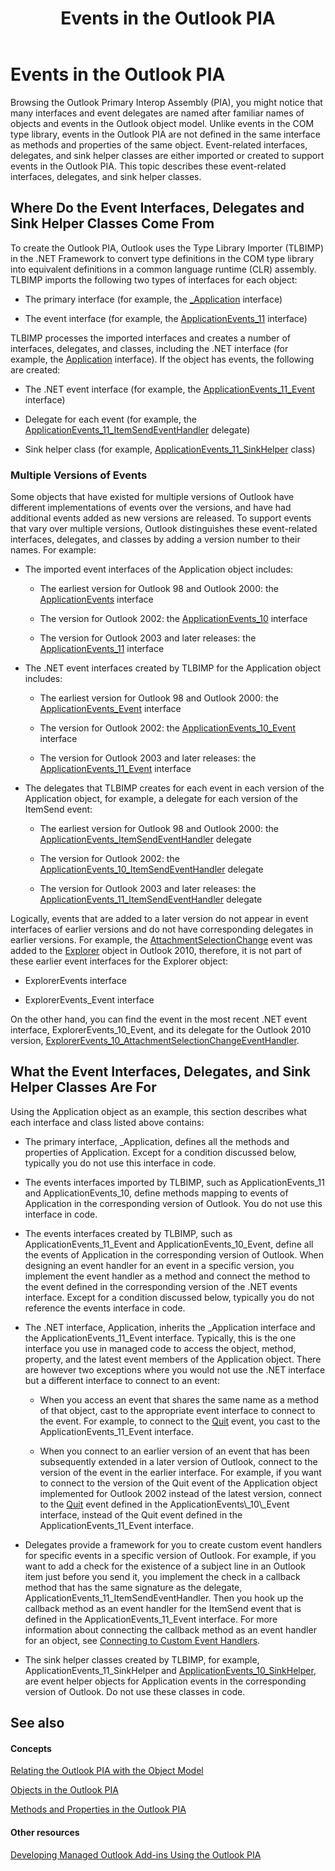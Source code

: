 ﻿---
title: Events in the Outlook PIA
TOCTitle: Events in the Outlook PIA
ms:assetid: 1f9eafb3-6645-4e27-81fa-5d73bf94ae40
ms:mtpsurl: https://msdn.microsoft.com/en-us/library/Bb644571(v=office.15)
ms:contentKeyID: 55119782
ms.date: 07/24/2014
mtps_version: v=office.15
---

# Events in the Outlook PIA

Browsing the Outlook Primary Interop Assembly (PIA), you might notice that many interfaces and event delegates are named after familiar names of objects and events in the Outlook object model. Unlike events in the COM type library, events in the Outlook PIA are not defined in the same interface as methods and properties of the same object. Event-related interfaces, delegates, and sink helper classes are either imported or created to support events in the Outlook PIA. This topic describes these event-related interfaces, delegates, and sink helper classes.

## Where Do the Event Interfaces, Delegates and Sink Helper Classes Come From

To create the Outlook PIA, Outlook uses the Type Library Importer (TLBIMP) in the .NET Framework to convert type definitions in the COM type library into equivalent definitions in a common language runtime (CLR) assembly. TLBIMP imports the following two types of interfaces for each object:

  - The primary interface (for example, the [\_Application](https://msdn.microsoft.com/en-us/library/bb611255\(v=office.15\)) interface)

  - The event interface (for example, the [ApplicationEvents\_11](https://msdn.microsoft.com/en-us/library/bb609229\(v=office.15\)) interface)

TLBIMP processes the imported interfaces and creates a number of interfaces, delegates, and classes, including the .NET interface (for example, the [Application](https://msdn.microsoft.com/en-us/library/bb646615\(v=office.15\)) interface). If the object has events, the following are created:

  - The .NET event interface (for example, the [ApplicationEvents\_11\_Event](https://msdn.microsoft.com/en-us/library/bb622725\(v=office.15\)) interface)

  - Delegate for each event (for example, the [ApplicationEvents\_11\_ItemSendEventHandler](https://msdn.microsoft.com/en-us/library/bb610818\(v=office.15\)) delegate)

  - Sink helper class (for example, [ApplicationEvents\_11\_SinkHelper](https://msdn.microsoft.com/en-us/library/bb609842\(v=office.15\)) class)

### Multiple Versions of Events

Some objects that have existed for multiple versions of Outlook have different implementations of events over the versions, and have had additional events added as new versions are released. To support events that vary over multiple versions, Outlook distinguishes these event-related interfaces, delegates, and classes by adding a version number to their names. For example:

  - The imported event interfaces of the Application object includes:
    
      - The earliest version for Outlook 98 and Outlook 2000: the [ApplicationEvents](https://msdn.microsoft.com/en-us/library/bb644093\(v=office.15\)) interface
    
      - The version for Outlook 2002: the [ApplicationEvents\_10](https://msdn.microsoft.com/en-us/library/bb647702\(v=office.15\)) interface
    
      - The version for Outlook 2003 and later releases: the [ApplicationEvents\_11](https://msdn.microsoft.com/en-us/library/bb609229\(v=office.15\)) interface

  - The .NET event interfaces created by TLBIMP for the Application object includes:
    
      - The earliest version for Outlook 98 and Outlook 2000: the [ApplicationEvents\_Event](https://msdn.microsoft.com/en-us/library/bb609380\(v=office.15\)) interface
    
      - The version for Outlook 2002: the [ApplicationEvents\_10\_Event](https://msdn.microsoft.com/en-us/library/bb610098\(v=office.15\)) interface
    
      - The version for Outlook 2003 and later releases: the [ApplicationEvents\_11\_Event](https://msdn.microsoft.com/en-us/library/bb622725\(v=office.15\)) interface

  - The delegates that TLBIMP creates for each event in each version of the Application object, for example, a delegate for each version of the ItemSend event:
    
      - The earliest version for Outlook 98 and Outlook 2000: the [ApplicationEvents\_ItemSendEventHandler](https://msdn.microsoft.com/en-us/library/bb622515\(v=office.15\)) delegate
    
      - The version for Outlook 2002: the [ApplicationEvents\_10\_ItemSendEventHandler](https://msdn.microsoft.com/en-us/library/bb646436\(v=office.15\)) delegate
    
      - The version for Outlook 2003 and later releases: the [ApplicationEvents\_11\_ItemSendEventHandler](https://msdn.microsoft.com/en-us/library/bb610818\(v=office.15\)) delegate

Logically, events that are added to a later version do not appear in event interfaces of earlier versions and do not have corresponding delegates in earlier versions. For example, the [AttachmentSelectionChange](https://msdn.microsoft.com/en-us/library/ff184926\(v=office.15\)) event was added to the [Explorer](https://msdn.microsoft.com/en-us/library/bb623678\(v=office.15\)) object in Outlook 2010, therefore, it is not part of these earlier event interfaces for the Explorer object:

  - ExplorerEvents interface

  - ExplorerEvents\_Event interface

On the other hand, you can find the event in the most recent .NET event interface, ExplorerEvents\_10\_Event, and its delegate for the Outlook 2010 version, [ExplorerEvents\_10\_AttachmentSelectionChangeEventHandler](https://msdn.microsoft.com/en-us/library/ff185177\(v=office.15\)).

## What the Event Interfaces, Delegates, and Sink Helper Classes Are For

Using the Application object as an example, this section describes what each interface and class listed above contains:

  - The primary interface, \_Application, defines all the methods and properties of Application. Except for a condition discussed below, typically you do not use this interface in code.

  - The events interfaces imported by TLBIMP, such as ApplicationEvents\_11 and ApplicationEvents\_10, define methods mapping to events of Application in the corresponding version of Outlook. You do not use this interface in code.

  - The events interfaces created by TLBIMP, such as ApplicationEvents\_11\_Event and ApplicationEvents\_10\_Event, define all the events of Application in the corresponding version of Outlook. When designing an event handler for an event in a specific version, you implement the event handler as a method and connect the method to the event defined in the corresponding version of the .NET events interface. Except for a condition discussed below, typically you do not reference the events interface in code.

  - The .NET interface, Application, inherits the \_Application interface and the ApplicationEvents\_11\_Event interface. Typically, this is the one interface you use in managed code to access the object, method, property, and the latest event members of the Application object. There are however two exceptions where you would not use the .NET interface but a different interface to connect to an event:
    
      - When you access an event that shares the same name as a method of that object, cast to the appropriate event interface to connect to the event. For example, to connect to the [Quit](https://msdn.microsoft.com/en-us/library/bb622595\(v=office.15\)) event, you cast to the ApplicationEvents\_11\_Event interface.
    
      - When you connect to an earlier version of an event that has been subsequently extended in a later version of Outlook, connect to the version of the event in the earlier interface. For example, if you want to connect to the version of the Quit event of the Application object implemented for Outlook 2002 instead of the latest version, connect to the [Quit](https://msdn.microsoft.com/en-us/library/bb609660\(v=office.15\)) event defined in the ApplicationEvents\_10\_Event interface, instead of the Quit event defined in the ApplicationEvents\_11\_Event interface.

  - Delegates provide a framework for you to create custom event handlers for specific events in a specific version of Outlook. For example, if you want to add a check for the existence of a subject line in an Outlook item just before you send it, you implement the check in a callback method that has the same signature as the delegate, ApplicationEvents\_11\_ItemSendEventHandler. Then you hook up the callback method as an event handler for the ItemSend event that is defined in the ApplicationEvents\_11\_Event interface. For more information about connecting the callback method as an event handler for an object, see [Connecting to Custom Event Handlers](connecting-to-custom-event-handlers.md).

  - The sink helper classes created by TLBIMP, for example, ApplicationEvents\_11\_SinkHelper and [ApplicationEvents\_10\_SinkHelper](https://msdn.microsoft.com/en-us/library/bb644070\(v=office.15\)), are event helper objects for Application events in the corresponding version of Outlook. Do not use these classes in code.

## See also

#### Concepts

[Relating the Outlook PIA with the Object Model](relating-the-outlook-pia-with-the-object-model.md)

[Objects in the Outlook PIA](objects-in-the-outlook-pia.md)

[Methods and Properties in the Outlook PIA](methods-and-properties-in-the-outlook-pia.md)

#### Other resources

[Developing Managed Outlook Add-ins Using the Outlook PIA](developing-managed-outlook-add-ins-using-the-outlook-pia.md)

